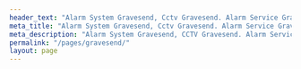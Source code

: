 ```yaml
---
header_text: "Alarm System Gravesend, Cctv Gravesend. Alarm Service Gravesend"
meta_title: "Alarm System Gravesend, Cctv Gravesend. Alarm Service Gravesend"
meta_description: "Alarm System Gravesend, CCTV Gravesend. Alarm Service Gravesend, Alarm Battery Replacement Gravesend, Home Alarm System Gravesend. Tel 020 8302 4065"
permalink: "/pages/gravesend/"
layout: page
---
```


